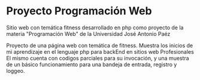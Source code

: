 # Proyecto Programación Web
Sitio web con temática fitness desarrollado en php como proyecto de la materia "Programación Web" de la Universidad José Antonio Paéz

Proyecto de una página web con temática de fitness. Muestra los inicios de mi aprendizaje en el lenguaje php para backEnd en sitios web Profesionales
El mismo cuenta con codigos parciales para su invocación, y una muestra de un básico funcionamiento para una bandeja de entrada, registro y loggeo.
